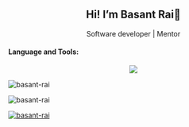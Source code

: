 <div>
<h2 align="center">
   Hi! I’m Basant Rai👋
</h2>
   <p align="center">Software developer | Mentor</p>
</div>
<div>
   <h4>Language and Tools:</h4>
   <p align="center">
     <a href="https://skillicons.dev">
       <img src="https://skillicons.dev/icons?i=js,ts,nodejs,react,nextjs,express,linux,redis,d3,mongodb,mysql,graphql,tailwind,html,css,azure,aws,postman,figma,nginx," />
     </a>
   </p>
</div>

<div>
<!-- <p><img align="center" src="https://github-readme-stats.vercel.app/api?username=basant-rai&show_icons=true&locale=en" alt="basant-rai" /></p> -->
<p><img src="https://github-readme-stats.vercel.app/api/top-langs?username=basant-rai&show_icons=true&locale=en&layout=compact" alt="basant-rai" /></p>
<p><img align="center" src="https://github-readme-streak-stats.herokuapp.com/?user=basant-rai&" alt="basant-rai" /></p>
<p><a href="https://github.com/ryo-ma/github-profile-trophy"><img src="https://github-profile-trophy.vercel.app/?username=basant-rai" alt="basant-rai" /></a></p></div>
<!-- <p>
   <img src="https://github-readme-stats.vercel.app/api?username=basant-rai&show_icons=true&theme=radical" />
</p> -->
<!-- ![Basant's GitHub stats]()
<!-- <p>
   <img src="https://github-readme-stats.vercel.app/api/top-langs/?username=basant-rai" />
</p> -->

<!--  📫 How to reach me: bassuntrai@gmail.com -->
<!--
**basant-rai/basant-rai** is a ✨ _special_ ✨ repository because its `README.md` (this file) appears on your GitHub profile.

Here are some ideas to get you started:

- 🔭 I’m currently working on ...
- 🌱 I’m currently learning ...
- 👯 I’m looking to collaborate on ...
- 🤔 I’m looking for help with ...
- 💬 Ask me about ...

- 😄 Pronouns: ...
- ⚡ Fun fact: ...
-->
